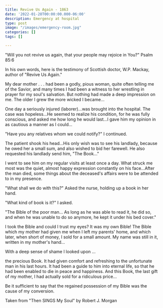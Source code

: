 ```yaml
---
title: Revive Us Again - 1863
date: '2022-01-28T00:00:00.000-06:00'
description: Emergency at hospital
type: post
image: "/images/emergency-room.jpg"
categories: []
tags: []

---
```

"Will you not revive us again, that your people may rejoice in You?" Psalm 85:6

In his own words, here is the testimony of Scottish doctor, W.P. Mackay, author of "Revive Us Again."

My dear mother . . . had been a godly, pious woman, quite often telling me of the Savior, and many times I had been a witness to her wrestling in prayer for my soul's salvation. But nothing had made a deep impression on me. The older I grew the more wicked I became...

One day a seriously injured (laborer)...was brought into the hospital. The case was hopeless...He seemed to realize his condition, for he was fully conscious, and asked me how long he would last...I gave him my opinion in as cautious a manner as I could...

"Have you any relatives whom we could notify?" I continued.

The patient shook his head...His only wish was to see his landlady, because he owed her a small sum, and also wished to bid her farewell. He also requested his landlady send him, "The Book..."

I went to see him on my regular visits at least once a day. What struck me most was the quiet, almost happy expression constantly on his face...After the man died, some things about the deceased's affairs were to be attended to in my presence.

"What shall we do with this?" Asked the nurse, holding up a book in her hand.

"What kind of book is it?" I asked.

"The Bible of the poor man… As long as he was able to read it, he did so, and when he was unable to do so anymore, he kept it under his bed cover."

I took the Bible and could I trust my eyes? It was my own Bible! The Bible which my mother had given me when I left my parents' home, and which later, when short of money, I sold for a small amount. My name was still in it, written in my mother's hand…

With a deep sense of shame I looked upon …

the precious Book. It had given comfort and refreshing to the unfortunate man in his last hours. It had been a guide to him into eternal life, so that he had been enabled to die in peace and happiness. And this Book, the last gift of my mother, I had actually sold for a ridiculous price...

Be it sufficient to say that the regained possession of my Bible was the cause of my conversion.

Taken from "Then SINGS My Soul" by Robert J. Morgan